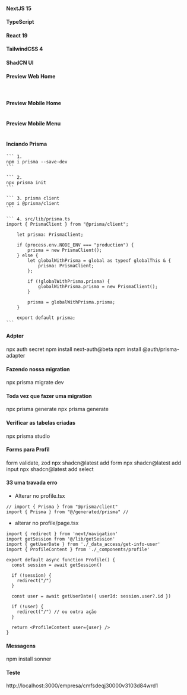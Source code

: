 #### NextJS 15
#### TypeScript
#### React 19
#### TailwindCSS 4
#### ShadCN UI

#### Preview Web Home
<img src="./preview/web-home.png" alt="">

<img src="./preview/web-home-2.png" alt="">

#### Preview Mobile Home
<img src="./preview/mobile-home.png" alt="">

#### Preview Mobile Menu
<img src="./preview/mobile-menu.png" alt="">

#### Inciando Prisma
    ``` 1.
    npm i prisma --save-dev
    ```

    ``` 2.
    npx prisma init
    ```

    ``` 3. prisma client
    npm i @prisma/client
    ```

    ``` 4. src/lib/prisma.ts
    import { PrismaClient } from "@prisma/client";

        let prisma: PrismaClient;

        if (process.env.NODE_ENV === "production") {
            prisma = new PrismaClient();
        } else {
            let globalWithPrisma = global as typeof globalThis & {
                prisma: PrismaClient;
            };

            if (!globalWithPrisma.prisma) {
                globalWithPrisma.prisma = new PrismaClient();
            }

            prisma = globalWithPrisma.prisma;
        }

        export default prisma;
    ```

#### Adpter
npx auth secret
npm install next-auth@beta
npm install @auth/prisma-adapter

#### Fazendo nossa migration
npx prisma migrate dev

#### Toda vez que fazer uma migration
npx prisma generate
npx prisma generate

#### Verificar as tabelas criadas
npx prisma studio

#### Forms para Profil
form validate, zod
npx shadcn@latest add form
npx shadcn@latest add input
npx shadcn@latest add select

#### 33 uma travada erro

* Alterar no profile.tsx
```
// import { Prisma } from "@prisma/client"
import { Prisma } from "@/generated/prisma" // 
```

* alterar no profile/page.tsx
```
import { redirect } from 'next/navigation'
import getSession from '@/lib/getSession'
import { getUserDate } from './_data_access/get-info-user'
import { ProfileContent } from './_components/profile'

export default async function Profile() {
  const session = await getSession()

  if (!session) {
    redirect("/")
  }

  const user = await getUserDate({ userId: session.user?.id })

  if (!user) {
    redirect("/") // ou outra ação
  }

  return <ProfileContent user={user} />
}
```

#### Messagens
npm install sonner

#### Teste
http://localhost:3000/empresa/cmfsdeqj30000v3103d84wrd1